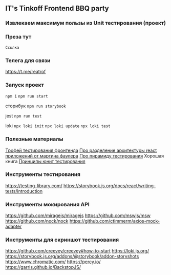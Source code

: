 ## IT's Tinkoff Frontend BBQ party

### Извлекаем максимум пользы из Unit тестирования (проект)

### Преза тут

```Ссылка```

### Телега для связи

https://t.me/reatrof

### Запуск проект
```npm i```
```npm run start```

сторибук
```npm run storybook```

jest
```npm run test```

loki
```npx loki init```
```npx loki update```
```npx loki test```

### Полезные материалы

[Трофей тестирования фронтенда](https://amorgunov.com/posts/2023-04-01-testing-trophy/)
[Про разделение архитектуры react приложений от мартина фаулера](https://martinfowler.com/articles/modularizing-react-apps.html)
[Про пирамиду тестирования](https://martinfowler.com/articles/practical-test-pyramid.html#ToolsAndLibrariesWellLookAt)
Хорошая книга [Принципы юнит тестирования](https://www.ozon.ru/product/printsipy-yunit-testirovaniya-horikov-vladimir-211424826/?asb=SUQL0brj02pZszt4UDWmxiBnhik2OWOtb4N1BvPHpfc%253D&asb2=nzCn1BsQarB8UZTz2CAhMF8xAFnAQWlM49hS0GIfkvkIxWNBGfdNd6yu0uXYCUQG&avtc=1&avte=2&avts=1689622991&keywords=%D0%BF%D1%80%D0%B8%D0%BD%D1%86%D0%B8%D0%BF%D1%8B+unit+%D1%82%D0%B5%D1%81%D1%82%D0%B8%D1%80%D0%BE%D0%B2%D0%B0%D0%BD%D0%B8%D1%8F&sh=wsjPKTH-yQ)

### Инструменты тестирования

https://testing-library.com/
https://storybook.js.org/docs/react/writing-tests/introduction


### Инструменты мокирования API

https://github.com/miragejs/miragejs
https://github.com/mswjs/msw
https://github.com/nock/nock
https://github.com/ctimmerm/axios-mock-adapter

### Инструменты для скриншот тестирования

https://github.com/creevey/creevey#how-to-start
https://loki.js.org/
https://storybook.js.org/addons/@storybook/addon-storyshots
https://www.chromatic.com/
https://percy.io/
https://garris.github.io/BackstopJS/


